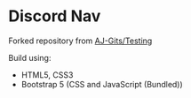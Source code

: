 # Discord Nav
Forked repository from [AJ-Gits/Testing](https://github.com/AJ-Gits/Testing)

Build using:
- HTML5, CSS3
- Bootstrap 5 (CSS and JavaScript (Bundled))
